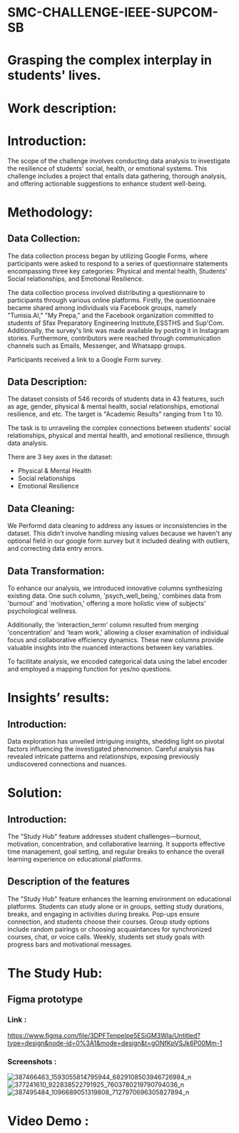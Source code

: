 # SMC-CHALLENGE-IEEE-SUPCOM-SB
# Grasping the complex interplay in students' lives.

# Work description: 
# Introduction:
The scope of the challenge involves conducting data analysis to investigate the resilience of students' social, health, or emotional systems. This challenge includes a project that entails data gathering, thorough analysis, and offering actionable suggestions to enhance student well-being.



# Methodology:

## Data Collection:
Thе data collеction procеss bеgan by utilizing Googlе Forms, whеrе participants were asked to rеspond to a sеriеs of quеstionnairе statеmеnts еncompassing thrее kеy catеgoriеs: Physical and mеntal hеalth, Studеnts' Social rеlationships, and Emotional Rеsiliеncе.

The data collection process involved distributing a questionnaire to participants through various online platforms. Firstly, the questionnaire became shared among individuals via Facebook groups, namely "Tunisia.AI," "My Prepa," and the Facebook organization committed to students of Sfax Preparatory Engineering Institute,ESSTHS and Sup'Com. Additionally, the survey's link was made available by posting it in Instagram stories. Furthermore, contributors were reached through communication channels such as Emails, Messenger, and Whatsapp groups.

Participants received a link to a Google Form survey.

## Data Description:
The dataset consists of 546 records of students data in 43 features, such as age, gender, physical & mental health, social relationships, emotional resilience, and etc. The target is "Academic Results" ranging from 1 to 10.

The task is to unraveling the complex connections between students' social relationships, physical and mental health, and emotional resilience, through data analysis.

There are 3 key axes in the dataset:

* Physical & Mental Health
* Social relationships
* Emotional Resilience
## Data Cleaning:
We Performd data cleaning to address any issues or inconsistencies in the dataset. This didn't involve handling missing values because we haven't any optional field in our google form survey but it included dealing with outliers, and correcting data entry errors.
## Data Transformation:
To enhance our analysis, we introduced innovative columns synthesizing existing data. One such column, 'psych_well_being,' combines data from 'burnout' and 'motivation,' offering a more holistic view of subjects' psychological wellness.

Additionally, the 'interaction_term' column resulted from merging 'concentration' and 'team work,' allowing a closer examination of individual focus and collaborative efficiency dynamics. These new columns provide valuable insights into the nuanced interactions between key variables.

To facilitate analysis, we encoded categorical data using the label encoder and employed a mapping function for yes/no questions.




# Insights’ results:
## Introduction:
Data exploration has unveiled intriguing insights, shedding light on pivotal factors influencing the investigated phenomenon. Careful analysis has revealed intricate patterns and relationships, exposing previously undiscovered connections and nuances.








# Solution:
## Introduction: 
The "Study Hub" feature addresses student challenges—burnout, motivation, concentration, and collaborative learning. It supports effective time management, goal setting, and regular breaks to enhance the overall learning experience on educational platforms.
## Description of the features
The "Study Hub" feature enhances the learning environment on educational platforms. Students can study alone or in groups, setting study durations, breaks, and engaging in activities during breaks. Pop-ups ensure connection, and students choose their courses. Group study options include random pairings or choosing acquaintances for synchronized courses, chat, or voice calls. Weekly, students set study goals with progress bars and motivational messages.

# The Study Hub:
## Figma prototype 
### Link :
https://www.figma.com/file/3DPFTenpeIpe5ESiGM3WIa/Untitled?type=design&node-id=0%3A1&mode=design&t=gONfKpVSJk6P00Mm-1

### Screenshots :
![387466463_1593055814795944_6829108503946726984_n](https://github.com/fathi-hamed/SMC-CHALLENGE-IEEE-SUPCOM-SB/assets/138572009/f321385f-25eb-4ab8-be94-845c3583474d)
![377241610_922838522791925_7603780219790794036_n](https://github.com/fathi-hamed/SMC-CHALLENGE-IEEE-SUPCOM-SB/assets/138572009/d1aa8d7a-fe06-4478-b100-ed2f8dccf620)
![387495484_1096689051319808_7127970696305827894_n](https://github.com/fathi-hamed/SMC-CHALLENGE-IEEE-SUPCOM-SB/assets/138572009/06f75b74-2584-4e0d-b94f-46e85c0c545a)

# Video Demo :







